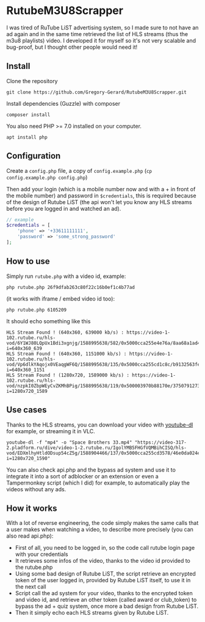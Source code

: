 # RutubeM3U8Scrapper

I was tired of RuTube LiST advertising system, so I made sure to not have an ad again and in the same time retrieved the list of HLS streams (thus the m3u8 playlists) video. I developed it for myself so it's not very scalable and bug-proof, but I thought other people would need it!

## Install

Clone the repository

`git clone https://github.com/Gregory-Gerard/RutubeM3U8Scrapper.git`

Install dependencies (Guzzle) with composer

`composer install`

You also need PHP >= 7.0 installed on your computer.

`apt install php`

## Configuration

Create a `config.php` file, a copy of `config.example.php` (`cp config.example.php config.php`)

Then add your login (which is a mobile number now and with a + in front of the mobile number) and password in `$credentials`, this is required because of the design of Rutube LiST (the api won't let you know any HLS streams before you are logged in and watched an ad).

```php
// example
$credentials = [
    'phone' => '+33611111111',
    'password' => 'some_strong_password'
];
```

## How to use

Simply run `rutube.php` with a video id, example:

`php rutube.php 26f9dfab263c80f22c16b0ef1c4b77ad`

(it works with iframe / embed video id too):

`php rutube.php 6105209`

It should echo something like this

```
HLS Stream Found ! (640x360, 639000 kb/s) : https://video-1-102.rutube.ru/hls-vod/6Y1WJ80LQpUx1Bdi3xgnjg/1588995638/582/0x5000cca255e4e76a/8aa68a1ad46f4a93813fc4262947e5c3.mp4.m3u8?i=640x360_639
HLS Stream Found ! (640x360, 1151000 kb/s) : https://video-1-102.rutube.ru/hls-vod/Vp6dlkYAqojx0VEaqgWF6Q/1588995638/135/0x5000cca255cd1c8c/b9132563fe2f40c8b402b9da03c5b879.mp4.m3u8?i=640x360_1151
HLS Stream Found ! (1280x720, 1589000 kb/s) : https://video-1-102.rutube.ru/hls-vod/nzpkI0ZbpWEyCvZKMhBPig/1588995638/119/0x500003970b88170e/3750791273114be1ae6d57a434f1c2a1.mp4.m3u8?i=1280x720_1589
```

## Use cases

Thanks to the HLS streams, you can download your video with [youtube-dl](https://github.com/ytdl-org/youtube-dl) for example, or streaming it in VLC.
```
youtube-dl -f "mp4" -o "Space Brothers 33.mp4" "https://video-317-2.pladform.ru/dive/video-1-2.rutube.ru/IgolYMB5FHGfVQMBihCISQ/hls-vod/EDXmlhyHtldODsup54cZ5g/1588904466/137/0x5000cca255cd3578/46e0da024e694e99be6529211ccdfc96.mp4.m3u8?i=1280x720_1590"
```

You can also check api.php and the bypass ad system and use it to integrate it into a sort of adblocker or an extension or even a Tampermonkey script (which I did) for example, to automatically play the videos without any ads.

## How it works

With a lot of reverse engineering, the code simply makes the same calls that a user makes when watching a video, to describe more precisely (you can also read api.php):
- First of all, you need to be logged in, so the code call rutube login page with your credentials
- It retrieves some infos of the video, thanks to the video id provided to the rutube.php
- Using some bad design of Rutube LiST, the script retrieve an encrypted token of the user logged in, provided by Rutube LiST itself, to use it in the next call
- Script call the ad system for your video, thanks to the encrypted token and video id, and retrieve an other token (called award or club_token) to bypass the ad + quiz system, once more a bad design from Rutube LiST.
- Then it simply echo each HLS streams given by Rutube LiST.